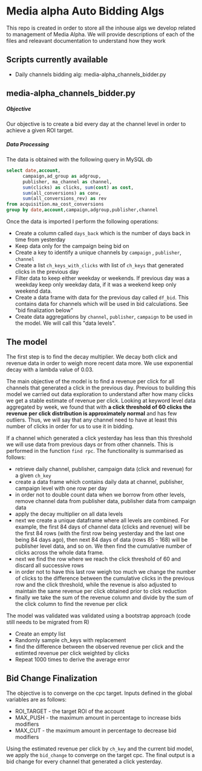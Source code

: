 # Media alpha Auto Bidding Algs

This repo is created in order to store all the inhouse algs we develop related to management of Media Alpha. We will provide descriptions of each of the files and releavant documentation to understand how they work



## Scripts currently available

- Daily channels bidding alg: media-alpha_channels_bidder.py


## media-alpha_channels_bidder.py

##### Objective

Our objective is to create a bid every day at the channel level in order to achieve a given ROI target.

##### Data Processing

The data is obtained with the following query in MySQL db

~~~~sql
select date,account,
	  campaign,ad_group as adgroup,
	  publisher, ma_channel as channel,
	  sum(clicks) as clicks, sum(cost) as cost,
	  sum(all_conversions) as conv,
	  sum(all_conversions_rev) as rev
from acquisition.ma_cost_conversions
group by date,account,campaign,adgroup,publisher,channel
~~~~

Once the data is imported I perform the following operations:

- Create a column called `days_back` which is the number of days back in time from yesterday
- Keep data only for the campaign being bid on
- Create a key to identify a unique channels by `campaign` , `publisher`, `channel`
- Create a list `ch_keys_with_clicks` with list of `ch_keys` that generated clicks in the previous day
- Filter data to keep either weekday or weekends. If previous day was a weekday keep only weekday data, if it was a weekend keep only weekend data.
- Create a data frame with data for the previous day called `df_bid`. This contains data for channels which will be used in bid calculations. See "bid finalization below"
- Create data aggregations by `channel`, `publisher`, `campaign` to be used in the model. We will call this "data levels".

## The model

The first step is to find the decay multiplier. We decay both click and revenue data in order to weigh more recent data more. We use exponential decay with a lambda value of 0.03.

The main objective of the model is to find a revenue per click for all channels that generated a click in the previous day.  Previous to building this model we carried out data exploration to understand after how many clicks we get a stable estimate of revenue per click. Looking at keyword level data aggregated by week, we found that with **a click threshold of 60 clicks the revenue per click distribution is approximately normal** and has few outliers. Thus, we will say that any channel need to have at least this number of clicks in order for us to use it in bidding.

If a channel which generated a click yesterday has less than this threshold we will use data from previous days or from other channels. This is performed in the function `find rpc`. The functionality is summarised as follows:

- retrieve daily channel, publisher, campaign data (click and revenue) for a given `ch_key`
- create a data frame which contains daily data at channel, publisher, campaign level with one row per day
- in order not to double count data when we borrow from other levels, remove channel data from publisher data, publisher data from campaign data
- apply the decay multiplier on all data levels
- next we create a unique dataframe where all levels are combined. For example, the first 84 days of channel data (clicks and revenue) will be the first 84 rows (with the first row being yesterday and the last one being 84 days ago), then next 84 days of data (rows 85 - 168) will be publisher level data, and so on. We then find the cumulative number of clicks across the whole data frame.
- next we find the row where we reach the click threshold of 60 and discard all successive rows
- in order not to have this last row weigh too much we change the number of clicks to the difference between the cumulative clicks in the previous row and the click threshold, while the revenue is also adjusted to maintain the same revenue per click obtained prior to click reduction
- finally we take the sum of the revenue column and divide by the sum of the click column to find the revenue per click

The model was validated was validated using a bootstrap approach (code still needs to be migrated from R)

- Create an empty list
- Randomly sample ch_keys with replacement
- find the difference between the observed revenue per click and the estimted revenue per click weighted by clicks
- Repeat 1000 times to derive the average error

## Bid Change Finalization

The objective is to converge on the cpc target. Inputs defined in the global variables are as follows:

- ROI_TARGET - the target ROI of the account
- MAX_PUSH - the maximum amount in percentage to increase bids modifiers
- MAX_CUT - the maximum amount in percentage to decrease bid modifiers

Using the estimated revenue per click by `ch_key` and the current bid model, we apply the `bid_change` to converge on the target cpc. The final output is a bid change for every channel that generated a click yesterday.







